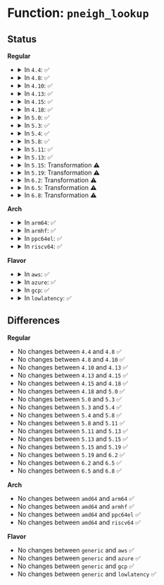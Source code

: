 # Function: <code>pneigh_lookup</code>

## Status
<b>Regular</b>
<ul>
<li>
<details>
<summary>In <code>4.4</code>: ✅</summary>

```c
struct pneigh_entry *pneigh_lookup(struct neigh_table *tbl, struct net *net, const void *pkey, struct net_device *dev, int creat);
```

**Collision:** Unique Global

**Inline:** No

**Transformation:** False

**Instances:**

```
In net/core/neighbour.c (ffffffff81724a40)
Location: net/core/neighbour.c:576
Inline: False
Direct callers:
  - net/core/neighbour.c:neigh_add
  - net/ipv4/arp.c:arp_req_set
  - net/ipv4/arp.c:arp_process
  - net/ipv6/ip6_output.c:ip6_forward
  - net/ipv6/ndisc.c:ndisc_rcv
```
**Symbols:**

```
ffffffff81724a40-ffffffff81724bcf: pneigh_lookup (STB_GLOBAL)
```
</details>
</li>
<li>
<details>
<summary>In <code>4.8</code>: ✅</summary>

```c
struct pneigh_entry *pneigh_lookup(struct neigh_table *tbl, struct net *net, const void *pkey, struct net_device *dev, int creat);
```

**Collision:** Unique Global

**Inline:** No

**Transformation:** False

**Instances:**

```
In net/core/neighbour.c (ffffffff8178e4f0)
Location: net/core/neighbour.c:576
Inline: False
Direct callers:
  - net/core/neighbour.c:neigh_add
  - net/ipv4/arp.c:arp_req_set
  - net/ipv4/arp.c:arp_process
  - net/ipv6/ip6_output.c:ip6_forward
  - net/ipv6/ndisc.c:ndisc_recv_na
```
**Symbols:**

```
ffffffff8178e4f0-ffffffff8178e695: pneigh_lookup (STB_GLOBAL)
```
</details>
</li>
<li>
<details>
<summary>In <code>4.10</code>: ✅</summary>

```c
struct pneigh_entry *pneigh_lookup(struct neigh_table *tbl, struct net *net, const void *pkey, struct net_device *dev, int creat);
```

**Collision:** Unique Global

**Inline:** No

**Transformation:** False

**Instances:**

```
In net/core/neighbour.c (ffffffff817bbdc0)
Location: net/core/neighbour.c:577
Inline: False
Direct callers:
  - net/core/neighbour.c:neigh_add
  - net/ipv4/arp.c:arp_req_set
  - net/ipv4/arp.c:arp_process
  - net/ipv6/ip6_output.c:ip6_forward
  - net/ipv6/ndisc.c:ndisc_recv_na
```
**Symbols:**

```
ffffffff817bbdc0-ffffffff817bbf65: pneigh_lookup (STB_GLOBAL)
```
</details>
</li>
<li>
<details>
<summary>In <code>4.13</code>: ✅</summary>

```c
struct pneigh_entry *pneigh_lookup(struct neigh_table *tbl, struct net *net, const void *pkey, struct net_device *dev, int creat);
```

**Collision:** Unique Global

**Inline:** No

**Transformation:** False

**Instances:**

```
In net/core/neighbour.c (ffffffff817da4c0)
Location: net/core/neighbour.c:612
Inline: False
Direct callers:
  - net/core/neighbour.c:neigh_add
  - net/ipv4/arp.c:arp_req_set
  - net/ipv4/arp.c:arp_process
  - net/ipv6/ip6_output.c:ip6_forward
  - net/ipv6/ndisc.c:ndisc_recv_na
```
**Symbols:**

```
ffffffff817da4c0-ffffffff817da644: pneigh_lookup (STB_GLOBAL)
```
</details>
</li>
<li>
<details>
<summary>In <code>4.15</code>: ✅</summary>

```c
struct pneigh_entry *pneigh_lookup(struct neigh_table *tbl, struct net *net, const void *pkey, struct net_device *dev, int creat);
```

**Collision:** Unique Global

**Inline:** No

**Transformation:** False

**Instances:**

```
In net/core/neighbour.c (ffffffff81854c60)
Location: net/core/neighbour.c:612
Inline: False
Direct callers:
  - net/core/neighbour.c:neigh_add
  - net/ipv4/arp.c:arp_req_set
  - net/ipv4/arp.c:arp_process
  - net/ipv6/ip6_output.c:ip6_forward
  - net/ipv6/ndisc.c:ndisc_recv_na
```
**Symbols:**

```
ffffffff81854c60-ffffffff81854de7: pneigh_lookup (STB_GLOBAL)
```
</details>
</li>
<li>
<details>
<summary>In <code>4.18</code>: ✅</summary>

```c
struct pneigh_entry *pneigh_lookup(struct neigh_table *tbl, struct net *net, const void *pkey, struct net_device *dev, int creat);
```

**Collision:** Unique Global

**Inline:** No

**Transformation:** False

**Instances:**

```
In net/core/neighbour.c (ffffffff818a01d0)
Location: net/core/neighbour.c:614
Inline: False
Direct callers:
  - net/core/neighbour.c:neigh_add
  - net/ipv4/arp.c:arp_req_set
  - net/ipv4/arp.c:arp_process
  - net/ipv6/ip6_output.c:ip6_forward
  - net/ipv6/ndisc.c:ndisc_recv_na
```
**Symbols:**

```
ffffffff818a01d0-ffffffff818a036a: pneigh_lookup (STB_GLOBAL)
```
</details>
</li>
<li>
<details>
<summary>In <code>5.0</code>: ✅</summary>

```c
struct pneigh_entry *pneigh_lookup(struct neigh_table *tbl, struct net *net, const void *pkey, struct net_device *dev, int creat);
```

**Collision:** Unique Global

**Inline:** No

**Transformation:** False

**Instances:**

```
In net/core/neighbour.c (ffffffff818c2b50)
Location: net/core/neighbour.c:711
Inline: False
Direct callers:
  - net/core/neighbour.c:neigh_get
  - net/core/neighbour.c:neigh_add
  - net/ipv4/arp.c:arp_req_set
  - net/ipv4/arp.c:arp_process
  - net/ipv6/ip6_output.c:ip6_forward
  - net/ipv6/ndisc.c:ndisc_recv_na
```
**Symbols:**

```
ffffffff818c2b50-ffffffff818c2cee: pneigh_lookup (STB_GLOBAL)
```
</details>
</li>
<li>
<details>
<summary>In <code>5.3</code>: ✅</summary>

```c
struct pneigh_entry *pneigh_lookup(struct neigh_table *tbl, struct net *net, const void *pkey, struct net_device *dev, int creat);
```

**Collision:** Unique Global

**Inline:** No

**Transformation:** False

**Instances:**

```
In net/core/neighbour.c (ffffffff8190f8e0)
Location: net/core/neighbour.c:715
Inline: False
Direct callers:
  - net/core/neighbour.c:neigh_get
  - net/core/neighbour.c:neigh_add
  - net/ipv4/arp.c:arp_req_set
  - net/ipv4/arp.c:arp_process
  - net/ipv6/ip6_output.c:ip6_forward
  - net/ipv6/ndisc.c:ndisc_recv_na
```
**Symbols:**

```
ffffffff8190f8e0-ffffffff8190fa8a: pneigh_lookup (STB_GLOBAL)
```
</details>
</li>
<li>
<details>
<summary>In <code>5.4</code>: ✅</summary>

```c
struct pneigh_entry *pneigh_lookup(struct neigh_table *tbl, struct net *net, const void *pkey, struct net_device *dev, int creat);
```

**Collision:** Unique Global

**Inline:** No

**Transformation:** False

**Instances:**

```
In net/core/neighbour.c (ffffffff81941f50)
Location: net/core/neighbour.c:712
Inline: False
Direct callers:
  - net/core/neighbour.c:neigh_get
  - net/core/neighbour.c:neigh_add
  - net/ipv4/arp.c:arp_req_set
  - net/ipv4/arp.c:arp_process
  - net/ipv6/ip6_output.c:ip6_forward
  - net/ipv6/ndisc.c:ndisc_recv_na
```
**Symbols:**

```
ffffffff81941f50-ffffffff819420fa: pneigh_lookup (STB_GLOBAL)
```
</details>
</li>
<li>
<details>
<summary>In <code>5.8</code>: ✅</summary>

```c
struct pneigh_entry *pneigh_lookup(struct neigh_table *tbl, struct net *net, const void *pkey, struct net_device *dev, int creat);
```

**Collision:** Unique Global

**Inline:** No

**Transformation:** False

**Instances:**

```
In net/core/neighbour.c (ffffffff81a11590)
Location: net/core/neighbour.c:712
Inline: False
Direct callers:
  - net/core/neighbour.c:neigh_get
  - net/core/neighbour.c:neigh_add
  - net/ipv4/arp.c:arp_req_set
  - net/ipv4/arp.c:arp_process
  - net/ipv6/ip6_output.c:ip6_forward
  - net/ipv6/ndisc.c:ndisc_recv_na
```
**Symbols:**

```
ffffffff81a11590-ffffffff81a1173a: pneigh_lookup (STB_GLOBAL)
```
</details>
</li>
<li>
<details>
<summary>In <code>5.11</code>: ✅</summary>

```c
struct pneigh_entry *pneigh_lookup(struct neigh_table *tbl, struct net *net, const void *pkey, struct net_device *dev, int creat);
```

**Collision:** Unique Global

**Inline:** No

**Transformation:** False

**Instances:**

```
In net/core/neighbour.c (ffffffff81a118f0)
Location: net/core/neighbour.c:714
Inline: False
Direct callers:
  - net/core/neighbour.c:neigh_get
  - net/core/neighbour.c:neigh_add
  - net/ipv4/arp.c:arp_req_set
  - net/ipv4/arp.c:arp_process
  - net/ipv6/ip6_output.c:ip6_forward
  - net/ipv6/ndisc.c:ndisc_recv_na
```
**Symbols:**

```
ffffffff81a118f0-ffffffff81a11a9a: pneigh_lookup (STB_GLOBAL)
```
</details>
</li>
<li>
<details>
<summary>In <code>5.13</code>: ✅</summary>

```c
struct pneigh_entry *pneigh_lookup(struct neigh_table *tbl, struct net *net, const void *pkey, struct net_device *dev, int creat);
```

**Collision:** Unique Global

**Inline:** No

**Transformation:** False

**Instances:**

```
In net/core/neighbour.c (ffffffff819f8560)
Location: net/core/neighbour.c:718
Inline: False
Direct callers:
  - net/core/neighbour.c:neigh_get
  - net/core/neighbour.c:neigh_add
  - net/ipv4/arp.c:arp_req_set
  - net/ipv4/arp.c:arp_process
  - net/ipv6/ip6_output.c:ip6_forward
  - net/ipv6/ndisc.c:ndisc_recv_na
```
**Symbols:**

```
ffffffff819f8560-ffffffff819f870a: pneigh_lookup (STB_GLOBAL)
```
</details>
</li>
<li>
<details>
<summary>In <code>5.15</code>: Transformation ⚠️</summary>

```c
struct pneigh_entry *pneigh_lookup(struct neigh_table *tbl, struct net *net, const void *pkey, struct net_device *dev, int creat);
```

**Collision:** Unique Global

**Inline:** No

**Transformation:** True

**Instances:**

```
In net/core/neighbour.c (0)
Location: net/core/neighbour.c:718
Inline: False
Direct callers:
  - net/core/neighbour.c:neigh_get
  - net/core/neighbour.c:neigh_add
  - net/ipv4/arp.c:arp_req_set
  - net/ipv4/arp.c:arp_process
  - net/ipv6/ip6_output.c:ip6_forward
  - net/ipv6/ndisc.c:ndisc_recv_na
```
**Symbols:**

```
ffffffff81d36a20-ffffffff81d36a3c: pneigh_lookup.cold (STB_LOCAL)
ffffffff81aaa3e0-ffffffff81aaa592: pneigh_lookup (STB_GLOBAL)
```
</details>
</li>
<li>
<details>
<summary>In <code>5.19</code>: Transformation ⚠️</summary>

```c
struct pneigh_entry *pneigh_lookup(struct neigh_table *tbl, struct net *net, const void *pkey, struct net_device *dev, int creat);
```

**Collision:** Unique Global

**Inline:** No

**Transformation:** True

**Instances:**

```
In net/core/neighbour.c (0)
Location: net/core/neighbour.c:763
Inline: False
Direct callers:
  - net/core/neighbour.c:neigh_get
  - net/core/neighbour.c:neigh_add
  - net/ipv4/arp.c:arp_req_set
  - net/ipv4/arp.c:arp_process
  - net/ipv6/ip6_output.c:ip6_forward
  - net/ipv6/ndisc.c:ndisc_recv_na
```
**Symbols:**

```
ffffffff81f03301-ffffffff81f03315: pneigh_lookup.cold (STB_LOCAL)
ffffffff81c23200-ffffffff81c233b9: pneigh_lookup (STB_GLOBAL)
```
</details>
</li>
<li>
<details>
<summary>In <code>6.2</code>: Transformation ⚠️</summary>

```c
struct pneigh_entry *pneigh_lookup(struct neigh_table *tbl, struct net *net, const void *pkey, struct net_device *dev, int creat);
```

**Collision:** Unique Global

**Inline:** No

**Transformation:** True

**Instances:**

```
In net/core/neighbour.c (0)
Location: net/core/neighbour.c:801
Inline: False
Direct callers:
  - net/core/neighbour.c:neigh_get
  - net/core/neighbour.c:neigh_add
  - net/ipv4/arp.c:arp_req_set
  - net/ipv4/arp.c:arp_process
  - net/ipv6/ip6_output.c:ip6_forward
  - net/ipv6/ndisc.c:ndisc_recv_na
```
**Symbols:**

```
ffffffff820abb45-ffffffff820abb59: pneigh_lookup.cold (STB_LOCAL)
ffffffff81dd4fd0-ffffffff81dd5189: pneigh_lookup (STB_GLOBAL)
```
</details>
</li>
<li>
<details>
<summary>In <code>6.5</code>: Transformation ⚠️</summary>

```c
struct pneigh_entry *pneigh_lookup(struct neigh_table *tbl, struct net *net, const void *pkey, struct net_device *dev, int creat);
```

**Collision:** Unique Global

**Inline:** No

**Transformation:** True

**Instances:**

```
In net/core/neighbour.c (0)
Location: net/core/neighbour.c:770
Inline: False
Direct callers:
  - net/core/neighbour.c:neigh_get
  - net/core/neighbour.c:neigh_add
  - net/ipv4/arp.c:arp_req_set
  - net/ipv4/arp.c:arp_process
  - net/ipv6/ip6_output.c:ip6_forward
  - net/ipv6/ndisc.c:ndisc_recv_na
```
**Symbols:**

```
ffffffff8212d299-ffffffff8212d2ad: pneigh_lookup.cold (STB_LOCAL)
ffffffff81e45f20-ffffffff81e460d9: pneigh_lookup (STB_GLOBAL)
```
</details>
</li>
<li>
<details>
<summary>In <code>6.8</code>: Transformation ⚠️</summary>

```c
struct pneigh_entry *pneigh_lookup(struct neigh_table *tbl, struct net *net, const void *pkey, struct net_device *dev, int creat);
```

**Collision:** Unique Global

**Inline:** No

**Transformation:** True

**Instances:**

```
In net/core/neighbour.c (0)
Location: net/core/neighbour.c:778
Inline: False
Direct callers:
  - net/core/neighbour.c:neigh_get
  - net/core/neighbour.c:neigh_add
  - net/ipv4/arp.c:arp_req_set
  - net/ipv4/arp.c:arp_process
  - net/ipv6/ip6_output.c:ip6_forward
  - net/ipv6/ndisc.c:ndisc_recv_na
```
**Symbols:**

```
ffffffff8220efc5-ffffffff8220efd9: pneigh_lookup.cold (STB_LOCAL)
ffffffff81f04bc0-ffffffff81f04d79: pneigh_lookup (STB_GLOBAL)
```
</details>
</li>
</ul>
<b>Arch</b>
<ul>
<li>
<details>
<summary>In <code>arm64</code>: ✅</summary>

```c
struct pneigh_entry *pneigh_lookup(struct neigh_table *tbl, struct net *net, const void *pkey, struct net_device *dev, int creat);
```

**Collision:** Unique Global

**Inline:** No

**Transformation:** False

**Instances:**

```
In net/core/neighbour.c (ffff800010be5270)
Location: net/core/neighbour.c:712
Inline: False
Direct callers:
  - net/core/neighbour.c:neigh_get
  - net/core/neighbour.c:neigh_add
  - net/ipv4/arp.c:arp_req_set
  - net/ipv4/arp.c:arp_process
  - net/ipv6/ip6_output.c:ip6_forward
  - net/ipv6/ndisc.c:ndisc_recv_na
```
**Symbols:**

```
ffff800010be5270-ffff800010be552c: pneigh_lookup (STB_GLOBAL)
```
</details>
</li>
<li>
<details>
<summary>In <code>armhf</code>: ✅</summary>

```c
struct pneigh_entry *pneigh_lookup(struct neigh_table *tbl, struct net *net, const void *pkey, struct net_device *dev, int creat);
```

**Collision:** Unique Global

**Inline:** No

**Transformation:** False

**Instances:**

```
In net/core/neighbour.c (c0cfc940)
Location: net/core/neighbour.c:712
Inline: False
Direct callers:
  - net/core/neighbour.c:neigh_get
  - net/core/neighbour.c:neigh_add
  - net/ipv4/arp.c:arp_req_set
  - net/ipv4/arp.c:arp_process
  - net/ipv6/ip6_output.c:ip6_forward
  - net/ipv6/ndisc.c:ndisc_rcv
```
**Symbols:**

```
c0cfc940-c0cfcb14: pneigh_lookup (STB_GLOBAL)
```
</details>
</li>
<li>
<details>
<summary>In <code>ppc64el</code>: ✅</summary>

```c
struct pneigh_entry *pneigh_lookup(struct neigh_table *tbl, struct net *net, const void *pkey, struct net_device *dev, int creat);
```

**Collision:** Unique Global

**Inline:** No

**Transformation:** False

**Instances:**

```
In net/core/neighbour.c (c000000000cc3ff0)
Location: net/core/neighbour.c:712
Inline: False
Direct callers:
  - net/core/neighbour.c:neigh_get
  - net/core/neighbour.c:neigh_add
  - net/ipv4/arp.c:arp_req_set
  - net/ipv4/arp.c:arp_process
  - net/ipv6/ip6_output.c:ip6_forward
  - net/ipv6/ndisc.c:ndisc_recv_na
```
**Symbols:**

```
c000000000cc3ff0-c000000000cc429c: pneigh_lookup (STB_GLOBAL)
```
</details>
</li>
<li>
<details>
<summary>In <code>riscv64</code>: ✅</summary>

```c
struct pneigh_entry *pneigh_lookup(struct neigh_table *tbl, struct net *net, const void *pkey, struct net_device *dev, int creat);
```

**Collision:** Unique Global

**Inline:** No

**Transformation:** False

**Instances:**

```
In net/core/neighbour.c (ffffffe000768724)
Location: net/core/neighbour.c:712
Inline: False
Direct callers:
  - net/core/neighbour.c:neigh_get
  - net/core/neighbour.c:neigh_add
  - net/ipv4/arp.c:arp_req_set
  - net/ipv4/arp.c:arp_process
  - net/ipv6/ip6_output.c:ip6_forward
  - net/ipv6/ndisc.c:ndisc_recv_na
```
**Symbols:**

```
ffffffe000768724-ffffffe0007688de: pneigh_lookup (STB_GLOBAL)
```
</details>
</li>
</ul>
<b>Flavor</b>
<ul>
<li>
<details>
<summary>In <code>aws</code>: ✅</summary>

```c
struct pneigh_entry *pneigh_lookup(struct neigh_table *tbl, struct net *net, const void *pkey, struct net_device *dev, int creat);
```

**Collision:** Unique Global

**Inline:** No

**Transformation:** False

**Instances:**

```
In net/core/neighbour.c (ffffffff818e1f20)
Location: net/core/neighbour.c:712
Inline: False
Direct callers:
  - net/core/neighbour.c:neigh_get
  - net/core/neighbour.c:neigh_add
  - net/ipv4/arp.c:arp_req_set
  - net/ipv4/arp.c:arp_process
  - net/ipv6/ip6_output.c:ip6_forward
  - net/ipv6/ndisc.c:ndisc_recv_na
```
**Symbols:**

```
ffffffff818e1f20-ffffffff818e20ca: pneigh_lookup (STB_GLOBAL)
```
</details>
</li>
<li>
<details>
<summary>In <code>azure</code>: ✅</summary>

```c
struct pneigh_entry *pneigh_lookup(struct neigh_table *tbl, struct net *net, const void *pkey, struct net_device *dev, int creat);
```

**Collision:** Unique Global

**Inline:** No

**Transformation:** False

**Instances:**

```
In net/core/neighbour.c (ffffffff8189bd60)
Location: net/core/neighbour.c:712
Inline: False
Direct callers:
  - net/core/neighbour.c:neigh_get
  - net/core/neighbour.c:neigh_add
  - net/ipv4/arp.c:arp_req_set
  - net/ipv4/arp.c:arp_process
  - net/ipv6/ip6_output.c:ip6_forward
  - net/ipv6/ndisc.c:ndisc_recv_na
```
**Symbols:**

```
ffffffff8189bd60-ffffffff8189bf0a: pneigh_lookup (STB_GLOBAL)
```
</details>
</li>
<li>
<details>
<summary>In <code>gcp</code>: ✅</summary>

```c
struct pneigh_entry *pneigh_lookup(struct neigh_table *tbl, struct net *net, const void *pkey, struct net_device *dev, int creat);
```

**Collision:** Unique Global

**Inline:** No

**Transformation:** False

**Instances:**

```
In net/core/neighbour.c (ffffffff81932f50)
Location: net/core/neighbour.c:712
Inline: False
Direct callers:
  - net/core/neighbour.c:neigh_get
  - net/core/neighbour.c:neigh_add
  - net/ipv4/arp.c:arp_req_set
  - net/ipv4/arp.c:arp_process
  - net/ipv6/ip6_output.c:ip6_forward
  - net/ipv6/ndisc.c:ndisc_recv_na
```
**Symbols:**

```
ffffffff81932f50-ffffffff819330fa: pneigh_lookup (STB_GLOBAL)
```
</details>
</li>
<li>
<details>
<summary>In <code>lowlatency</code>: ✅</summary>

```c
struct pneigh_entry *pneigh_lookup(struct neigh_table *tbl, struct net *net, const void *pkey, struct net_device *dev, int creat);
```

**Collision:** Unique Global

**Inline:** No

**Transformation:** False

**Instances:**

```
In net/core/neighbour.c (ffffffff81954880)
Location: net/core/neighbour.c:712
Inline: False
Direct callers:
  - net/core/neighbour.c:neigh_get
  - net/core/neighbour.c:neigh_add
  - net/ipv4/arp.c:arp_req_set
  - net/ipv4/arp.c:arp_process
  - net/ipv6/ip6_output.c:ip6_forward
  - net/ipv6/ndisc.c:ndisc_recv_na
```
**Symbols:**

```
ffffffff81954880-ffffffff81954a2a: pneigh_lookup (STB_GLOBAL)
```
</details>
</li>
</ul>

## Differences
<b>Regular</b>
<ul>
<li>
No changes between <code>4.4</code> and <code>4.8</code> ✅
</li>
<li>
No changes between <code>4.8</code> and <code>4.10</code> ✅
</li>
<li>
No changes between <code>4.10</code> and <code>4.13</code> ✅
</li>
<li>
No changes between <code>4.13</code> and <code>4.15</code> ✅
</li>
<li>
No changes between <code>4.15</code> and <code>4.18</code> ✅
</li>
<li>
No changes between <code>4.18</code> and <code>5.0</code> ✅
</li>
<li>
No changes between <code>5.0</code> and <code>5.3</code> ✅
</li>
<li>
No changes between <code>5.3</code> and <code>5.4</code> ✅
</li>
<li>
No changes between <code>5.4</code> and <code>5.8</code> ✅
</li>
<li>
No changes between <code>5.8</code> and <code>5.11</code> ✅
</li>
<li>
No changes between <code>5.11</code> and <code>5.13</code> ✅
</li>
<li>
No changes between <code>5.13</code> and <code>5.15</code> ✅
</li>
<li>
No changes between <code>5.15</code> and <code>5.19</code> ✅
</li>
<li>
No changes between <code>5.19</code> and <code>6.2</code> ✅
</li>
<li>
No changes between <code>6.2</code> and <code>6.5</code> ✅
</li>
<li>
No changes between <code>6.5</code> and <code>6.8</code> ✅
</li>
</ul>
<b>Arch</b>
<ul>
<li>
No changes between <code>amd64</code> and <code>arm64</code> ✅
</li>
<li>
No changes between <code>amd64</code> and <code>armhf</code> ✅
</li>
<li>
No changes between <code>amd64</code> and <code>ppc64el</code> ✅
</li>
<li>
No changes between <code>amd64</code> and <code>riscv64</code> ✅
</li>
</ul>
<b>Flavor</b>
<ul>
<li>
No changes between <code>generic</code> and <code>aws</code> ✅
</li>
<li>
No changes between <code>generic</code> and <code>azure</code> ✅
</li>
<li>
No changes between <code>generic</code> and <code>gcp</code> ✅
</li>
<li>
No changes between <code>generic</code> and <code>lowlatency</code> ✅
</li>
</ul>
